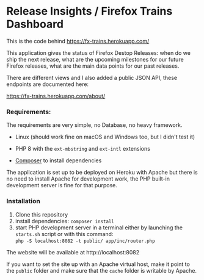 # Release Insights / Firefox Trains Dashboard

This is the code behind https://fx-trains.herokuapp.com/

This application gives the status of Firefox Destop Releases: when do we ship the next release, what are the upcoming milestones for our future Firefox releases, what are the main data points for our past releases.

There are different views and I also added a public JSON API, these endpoints are documented here:

https://fx-trains.herokuapp.com/about/

### Requirements:

The requirements are very simple, no Database, no heavy framework.

- Linux (should work fine on macOS and Windows too, but I didn't test it)

- PHP 8 with the `ext-mbstring` and `ext-intl` extensions

- [Composer](https://getcomposer.org/) to install dependencies

The application is set up to be deployed on Heroku with Apache but there is no need to install Apache for development work, the PHP built-in development server is fine for that purpose.

### Installation

1. Clone this repository
2. install dependencies: `composer install`
3. start PHP development server in a terminal either by launching the `starts.sh` script or with this command:<br>
  `php -S localhost:8082 -t public/ app/inc/router.php`


The website will be available at http://localhost:8082

If you want to set the site up with an Apache virtual host, make it point to the `public` folder and make sure that the `cache` folder is writable by Apache.
